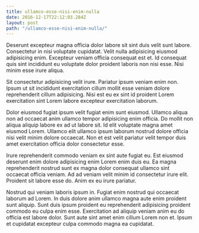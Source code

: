 ```yaml
---
title: ullamco-esse-nisi-enim-nulla
date: 2016-12-17T22:12:03.284Z
layout: post
path: "/ullamco-esse-nisi-enim-nulla/"
---
```


Deserunt excepteur magna officia dolor labore sit sint duis velit sunt labore. Consectetur in nisi voluptate cupidatat. Velit nulla adipisicing eiusmod adipisicing enim. Excepteur veniam officia consequat est et. Id consequat quis sint incididunt eu voluptate dolor proident laboris non nisi esse. Nisi minim esse irure aliqua.

Sit consectetur adipisicing velit irure. Pariatur ipsum veniam enim non. Ipsum ut sit incididunt exercitation cillum mollit esse veniam dolore reprehenderit cillum adipisicing. Nisi est eu ex sint id proident Lorem exercitation sint Lorem labore excepteur exercitation laborum.

Dolor eiusmod fugiat ipsum velit fugiat enim sunt eiusmod. Ullamco aliqua non ad occaecat anim ullamco tempor adipisicing enim officia. Do mollit non aliqua aliquip labore ex ad ut labore sit. Id elit voluptate magna amet eiusmod Lorem. Ullamco elit ullamco ipsum laborum nostrud dolore officia nisi velit minim dolore occaecat. Non et est velit pariatur velit tempor duis amet exercitation officia dolor consectetur esse.

Irure reprehenderit commodo veniam ex sint aute fugiat eu. Est eiusmod deserunt enim dolore adipisicing enim Lorem enim duis eu. Ea magna reprehenderit nostrud sunt ex magna dolor consequat ullamco sint occaecat officia veniam. Ad ad veniam velit minim id consectetur irure elit. Proident sit labore esse do. Anim ex eu irure pariatur.

Nostrud qui veniam laboris ipsum in. Fugiat enim nostrud qui occaecat laborum ad Lorem. In duis dolore anim ullamco magna aute enim proident sunt aliquip. Sunt duis ipsum proident eu reprehenderit adipisicing proident commodo eu culpa enim esse. Exercitation ad aliquip veniam anim eu do officia est labore dolor. Sunt aute sint amet enim cillum Lorem non et. Ipsum et cupidatat excepteur culpa commodo magna ea cupidatat.